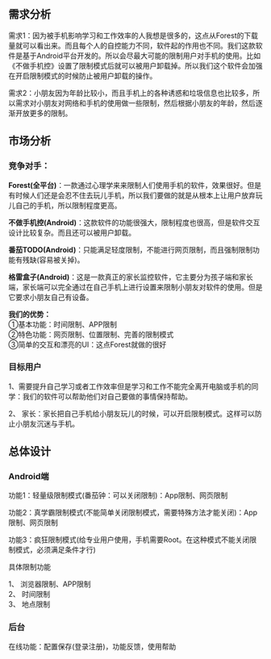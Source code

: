 ## 需求分析
需求1：因为被手机影响学习和工作效率的人我想是很多的，这点从Forest的下载量就可以看出来。而且每个人的自控能力不同，软件起的作用也不同。我们这款软件是基于Android平台开发的。所以会尽最大可能的限制用户对手机的使用。比如《不做手机控》设置了限制模式后就可以被用户卸载掉。所以我们这个软件会加强在开启限制模式的时候防止被用户卸载的操作。

需求2：小朋友因为年龄比较小，而且手机上的各种诱惑和垃圾信息也比较多，所以需求对小朋友对网络和手机的使用做一些限制，然后根据小朋友的年龄，然后逐渐开放更多的限制。

## 市场分析
### 竞争对手：
<b>Forest(全平台)</b>：一款通过心理学来来限制人们使用手机的软件，效果很好。但是有时候人们还是会忍不住去玩儿手机，所以我们要做的就是从根本上让用户放弃玩儿自己的手机，所以限制程度更高。

<b>不做手机控(Android)</b>：这款软件的功能很强大，限制程度也很高，但是软件交互设计比较复杂。而且还可以被用户卸载。

<b>番茄TODO(Android)</b>：只能满足轻度限制，不能进行网页限制，而且强制限制功能有残缺(容易被关掉)。

<b>格雷盒子(Android)</b>：这是一款真正的家长监控软件，它主要分为孩子端和家长端，家长端可以完全通过在自己手机上进行设置来限制小朋友对软件的使用。但是它要求小朋友自己有设备。

<b>我们的优势：</b><br>
	①基本功能：时间限制、APP限制<br>
	②特色功能：网页限制、位置限制、完善的限制模式<br>
	③简单的交互和漂亮的UI：这点Forest就做的很好
### 目标用户
1、需要提升自己学习或者工作效率但是学习和工作不能完全离开电脑或手机的同学：我们的软件可以帮助他们对自己要做的事情保持帮助。

2、	家长：家长把自己手机给小朋友玩儿的时候，可以开启限制模式。这样可以防止小朋友沉迷与手机。


## 总体设计
### Android端

功能1：轻量级限制模式(番茄钟：可以关闭限制)：App限制、网页限制

功能2：真学霸限制模式(不能简单关闭限制模式，需要特殊方法才能关闭)：App限制、网页限制

功能3：疯狂限制模式(给专业用户使用，手机需要Root。在这种模式不能关闭限制模式，必须满足条件才行)



具体限制功能

1、	浏览器限制、APP限制<br>
2、	时间限制<br>
3、	地点限制<br>

### 后台

在线功能：配置保存(登录注册)，功能反馈，使用帮助
